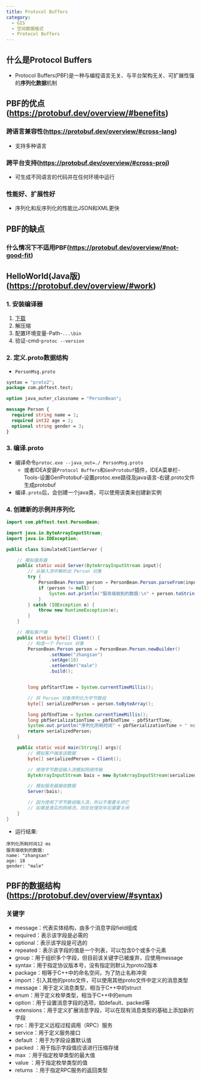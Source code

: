 ```yaml
---
title: Protocol Buffers
category:
  - GIS
  - 空间数据格式
  - Protocol Buffers
---
```

## 什么是Protocol Buffers
- Protocol Buffers(PBF)是一种与编程语言无关、与平台架构无关、可扩展性强的**序列化数据**机制
## PBF的优点(https://protobuf.dev/overview/#benefits)
### 跨语言兼容性(https://protobuf.dev/overview/#cross-lang)
- 支持多种语言
### 跨平台支持(https://protobuf.dev/overview/#cross-proj)
- 可生成不同语言的代码并在任何环境中运行
### 性能好、扩展性好
- 序列化和反序列化的性能比JSON和XML更快
## PBF的缺点
### 什么情况下不适用PBF(https://protobuf.dev/overview/#not-good-fit)
## HelloWorld(Java版)(https://protobuf.dev/overview/#work)
### 1. 安装编译器
1. [下载](https://protobuf.dev/downloads/)
2. 解压缩
3. 配置环境变量-Path-`...\bin`
4. 验证-cmd-`protoc --version`
### 2. 定义.proto数据结构
- `PersonMsg.proto`
```protobuf
syntax = "proto2";
package com.pbftest.test;

option java_outer_classname = "PersonBean";

message Person {
  required string name = 1;
  required int32 age = 2;
  optional string gender = 3;
}
```
### 3. 编译.proto
- 编译命令`protoc.exe --java_out=./ PersonMsg.proto`
  - 或者IDEA安装`Protocol Buffers`和`GenProtobuf`插件，IDEA菜单栏-Tools-设置GenProtobuf-设置protoc.exe路径及java语言-右键.proto文件生成protobuf
- 编译`.proto`后，会创建一个java类，可以使用该类来创建新实例
### 4. 创建新的示例并序列化
```java
import com.pbftest.test.PersonBean;

import java.io.ByteArrayInputStream;
import java.io.IOException;

public class SimulatedClientServer {

    // 模拟服务器
    public static void Server(ByteArrayInputStream input){
        // 从输入流中解析出 Person 对象
        try {
            PersonBean.Person person = PersonBean.Person.parseFrom(input);
            if (person != null) {
                System.out.println("服务端收到的数据:\n" + person.toString());
            }
        } catch (IOException e) {
            throw new RuntimeException(e);
        }
    }

    // 模拟客户端
    public static byte[] Client() {
        // 构造一个 Person 对象
        PersonBean.Person person = PersonBean.Person.newBuilder()
                .setName("zhangsan")
                .setAge(18)
                .setGender("male")
                .build();


        long pbfStartTime = System.currentTimeMillis();

        // 将 Person 对象序列化为字节数组
        byte[] serializedPerson = person.toByteArray();

        long pbfEndTime = System.currentTimeMillis();
        long pbfSerializationTime = pbfEndTime - pbfStartTime;
        System.out.println("序列化所耗时间" + pbfSerializationTime + " ms");
        return serializedPerson;
    }

    public static void main(String[] args){
        // 模拟客户端发送数据
        byte[] serializedPerson = Client();

        // 使用字节数组输入流模拟网络传输
        ByteArrayInputStream bais = new ByteArrayInputStream(serializedPerson);

        // 模拟服务器接收数据
        Server(bais);

        // 因为使用了字节数组输入流，所以不需要关闭它
        // 如果是真实的网络流，则在处理完毕后需要关闭
    }
}
```
- 运行结果:
```
序列化所耗时间12 ms
服务端收到的数据:
name: "zhangsan"
age: 18
gender: "male"
```
## PBF的数据结构(https://protobuf.dev/overview/#syntax)
### 关键字
- message：代表实体结构，由多个消息字段field组成
- required：表示该字段是必需的
- optional：表示该字段是可选的
- repeated：表示该字段的值是一个列表，可以包含0个或多个元素
- group：用于组织多个字段，但目前该关键字已被废弃，应使用message
- syntax：用于指定协议版本号，没有指定则默认为proto2版本
- package：相等于C++中的命名空间，为了防止名称冲突
- import：引入其他的proto文件，可以使用其他proto文件中定义的消息类型
- message：用于定义消息类型，相当于C++中的struct
- enum：用于定义枚举类型，相当于C++中的enum
- option：用于设置消息字段的选项，如default、packed等
- extensions：用于定义扩展消息字段，可以在现有消息类型的基础上添加新的字段
- rpc：用于定义远程过程调用（RPC）服务
- service：用于定义服务接口
- default ：用于为字段设置默认值
- packed ：用于指示字段值应该进行压缩存储
- max ：用于指定枚举类型的最大值
- value ：用于指定枚举类型的值
- returns ：用于指定RPC服务的返回类型
